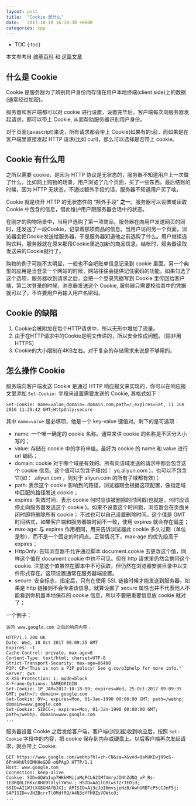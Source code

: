 ```yaml
---
layout: post
title:  "Cookie 是什么"
date:   2017-10-18 16:30:30 +0800
categories: cpp
---
```


* TOC
{:toc}

本文参考自 [维基百科](https://zh.wikipedia.org/wiki/Cookie) 和 [这篇文章](http://blog.csdn.net/qiqingjin/article/details/51760343)


## 什么是 Cookie

Cookie 是服务器为了辨别用户身份而存储在用户本地终端(client side)上的数据(通常经过加密)。

服务器和客户端都可以对 cookie 进行设置，设置完毕后，客户端每次向服务器发起请求，都可以带上 Cookie, 从而帮助服务器识别用户身份。

对于页面(javascript)来说，所有请求都会带上 Cookie(如果有的话)，而如果是在客户端里直接发起 HTTP 请求(比如 curl)，那么可以选择是否带上 cookie。


## Cookie 有什么用

之所以需要 cookie，是因为 HTTP 协议是无状态的，服务器不知道用户上一次做了什么。比如网上购物的场景，用户浏览了几个页面，买了一些东西。最后结账的时候，因为 HTTP 无状态，不通过额外手段的话，服务器不知道用户买了啥。

Cookie 就是绕开 HTTP 的无状态性的 “额外手段” **之一**。服务器可以设置或读取 Cookie 中包含的信息，借此维护用户跟服务器会话中的状态。

在刚才的购物场景中，当用户选购了第一项商品，服务器在向用户发送网页的同时，还发送了一段Cookie，记录着那项商品的信息。当用户访问另一个页面，浏览器会把Cookie发送给服务器，于是服务器知道他之前选购了什么。用户继续选购饮料，服务器就在原来那段Cookie里追加新的商品信息。结帐时，服务器读取发送来的Cookie就行了。

购物的例子可能不太明显，一般也不会吧账单信息记录到 cookie 里面。另一个典型的应用是当登录一个网站的时候，网站往往会提供记住密码的功能。如果勾选了这个选项，服务器收到请求之后，会把一个登录凭据写到 Cookie 里传回给客户端，第二次登录的时候，浏览器发送这个 Cookie, 服务器只需要校验其中的凭据就可以了，不许要用户再输入用户名密码。


## Cookie 的缺陷

1. Cookie会被附加在每个HTTP请求中，所以无形中增加了流量。
2. 由于在HTTP请求中的Cookie是明文传递的，所以安全性成问题。（除非用HTTPS）
3. Cookie的大小限制在4KB左右。对于复杂的存储需求来说是不够用的。


## 怎么操作  Cookie

服务端向客户端发送 Cookie 是通过 HTTP 响应报文来实现的，你可以在响应报文里添加 `Set-Cookie:` 字段来设置需要发送的 Cookie, 其格式如下：

```
Set-Cookie: name=value;domain=.domain.com;path=/;expires=Sat, 11 Jun 2016 11:29:42 GMT;HttpOnly;secure
```

其中 `name=value` 是必填项，他是一个 key-value 键值对。剩下的是可选项：
- name: 一个唯一确定的 cookie 名称。通常来讲 cookie 的名称是不区分大小写的；
- value: 存储在 cookie 中的字符串值。最好为 cookie 的 name 和 value 进行 url 编码；
- domain: cookie 对于哪个域是有效的。所有向该域发送的请求中都会包含这个 cookie 信息。这个值可以包含子域(如： yq.aliyun.com )，也可以不包含它(如： .aliyun.com ，则对于 aliyun.com 的所有子域都有效)；
- path: 表示这个 cookie 影响到的路径，浏览器跟会根据这项配置，像指定域中匹配的路径发送 cookie；
- expires: 失效时间，表示 cookie 何时应该被删除的时间戳(也就是，何时应该停止向服务器发送这个 cookie )。如果不设置这个时间戳，浏览器会在页面关闭时即将删除所有 cookie； 不过也可以自己设置删除时间。这个值是 GMT 时间格式，如果客户端和服务器端时间不一致，使用 expires 就会存在偏差；
- max-age: 与 expires 作用相同，用来告诉浏览器此 cookie 多久过期（单位是秒），而不是一个固定的时间点。正常情况下，max-age 的优先级高于 expires；
- HttpOnly: 告知浏览器不允许通过脚本 document.cookie 去更改这个值，同样这个值在 document.cookie 中也不可见。但在 http 请求里仍然会携带这个 cookie. 注意这个值虽然在脚本中不可获取，但仍然在浏览器安装目录中以文件形式存在。这项设置通常在服务器端设置。
- secure: 安全标志，指定后，只有在使用 SSL 链接时候才能发送到服务器，如果是 http 链接则不会传递该信息。就算设置了 secure 属性也并不代表他人不能看到你机器本地保存的 cookie 信息，所以不要把重要信息放 cookie 就对了；

一个例子：

```
访问 www.google.com 之后的响应内容：

HTTP/1.1 200 OK
Date: Wed, 18 Oct 2017 09:09:35 GMT
Expires: -1
Cache-Control: private, max-age=0
Content-Type: text/html; charset=UTF-8
Strict-Transport-Security: max-age=86400
P3P: CP="This is not a P3P policy! See g.co/p3phelp for more info."
Server: gws
X-XSS-Protection: 1; mode=block
X-Frame-Options: SAMEORIGIN
Set-Cookie: 1P_JAR=2017-10-18-09; expires=Wed, 25-Oct-2017 09:09:35 GMT; path=/; domain=.google.com
Set-Cookie: DV=; expires=Mon, 01-Jan-1990 00:00:00 GMT; path=/webhp; domain=www.google.com
Set-Cookie: SIDCC=; expires=Mon, 01-Jan-1990 00:00:00 GMT; path=/webhp; domain=www.google.com
...
```

服务器设置 Cookie 之后发给客户端，客户端(浏览器)收到响应后，按照 `Set-Cookie` 字段中的内容，把 cookie 保存到内存或硬盘上。以后客户端再次发起请求，就会带上 Cookie:

```
GET https://www.google.com/webhp?hl=zh-CN&sa=X&ved=0ahUKEwj09cG-6PnWAhUl9IMKHeGDB-oQPAgD HTTP/1.1
Host: www.google.com
Connection: keep-alive
Cookie: SID=GQWa1up7HKkMMijaMgPCL62IMfUmryJINhZdNQ_vP_Rs-1EBRQ0LIRKxc8HU9lVlylYW5w.; HSID=Aa1lG9iwsTZrTEOjd; SSID=AI1WJtXX8GHAfBJX1; APISID=Aj3cJoI6mvsjeHz0/AwhGRBTcP5cCJnF5j; SAPISID=vJHZBcrrTl0MdfRQ/A4N3dfFH9ZsVGWtcO;
...
```
